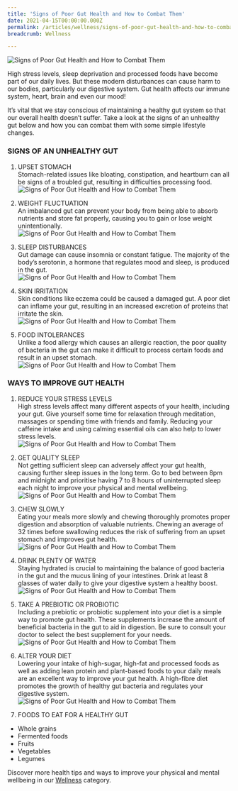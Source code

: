 ```yaml
---
title: 'Signs of Poor Gut Health and How to Combat Them'
date: 2021-04-15T00:00:00.000Z
permalink: /articles/wellness/signs-of-poor-gut-health-and-how-to-combat-them
breadcrumb: Wellness

---
```


![Signs of Poor Gut Health and How to Combat Them](/images/content-articles/wellness/signs-of-poor-gut-health-and-how-to-combat-them-img1.jpg)

High stress levels, sleep deprivation and processed foods have become part of our daily lives. But these modern disturbances can cause harm to our bodies, particularly our digestive system. Gut health affects our immune system, heart, brain and even our mood!

It’s vital that we stay conscious of maintaining a healthy gut system so that our overall health doesn’t suffer. Take a look at the signs of an unhealthy gut below and how you can combat them with some simple lifestyle changes. 

### SIGNS OF AN UNHEALTHY GUT 
1. UPSET STOMACH <br>
Stomach-related issues like bloating, constipation, and heartburn can all be signs of a troubled gut, resulting in difficulties processing food. <br>
![Signs of Poor Gut Health and How to Combat Them](/images/content-articles/wellness/signs-of-poor-gut-health-and-how-to-combat-them-img2.jpg)<br>

2.	WEIGHT FLUCTUATION <br>
An imbalanced gut can prevent your body from being able to absorb nutrients and store fat properly, causing you to gain or lose weight unintentionally. <br>
![Signs of Poor Gut Health and How to Combat Them](/images/content-articles/wellness/signs-of-poor-gut-health-and-how-to-combat-them-img3.jpg)<br>

3.	SLEEP DISTURBANCES<br>
Gut damage can cause insomnia or constant fatigue. The majority of the body’s serotonin, a hormone that regulates mood and sleep, is produced in the gut.<br>
![Signs of Poor Gut Health and How to Combat Them](/images/content-articles/wellness/signs-of-poor-gut-health-and-how-to-combat-them-img4.jpg)<br>

4.	SKIN IRRITATION<br>
Skin conditions like eczema could be caused a damaged gut. A poor diet can inflame your gut, resulting in an increased excretion of proteins that irritate the skin. <br>
![Signs of Poor Gut Health and How to Combat Them](/images/content-articles/wellness/signs-of-poor-gut-health-and-how-to-combat-them-img5.jpg)<br>

5.	FOOD INTOLERANCES<br>
Unlike a food allergy which causes an allergic reaction, the poor quality of bacteria in the gut can make it difficult to process certain foods and result in an upset stomach. <br>
![Signs of Poor Gut Health and How to Combat Them](/images/content-articles/wellness/signs-of-poor-gut-health-and-how-to-combat-them-img6.jpg)<br>



### WAYS TO IMPROVE GUT HEALTH 
1. REDUCE YOUR STRESS LEVELS <br>
High stress levels affect many different aspects of your health, including your gut. Give yourself some time for relaxation through meditation, massages or spending time with friends and family. Reducing your caffeine intake and using calming essential oils can also help to lower stress levels. <br>
![Signs of Poor Gut Health and How to Combat Them](/images/content-articles/wellness/signs-of-poor-gut-health-and-how-to-combat-them-img7.jpg)<br>

2. GET QUALITY SLEEP<br>
Not getting sufficient sleep can adversely affect your gut health, causing further sleep issues in the long term. Go to bed between 8pm and midnight and prioritise having 7 to 8 hours of uninterrupted sleep each night to improve your physical and mental wellbeing. <br>
![Signs of Poor Gut Health and How to Combat Them](/images/content-articles/wellness/signs-of-poor-gut-health-and-how-to-combat-them-img8.jpg)<br>

3. CHEW SLOWLY<br>
Eating your meals more slowly and chewing thoroughly promotes proper digestion and absorption of valuable nutrients. Chewing an average of 32 times before swallowing reduces the risk of suffering from an upset stomach and improves gut health. <br>
![Signs of Poor Gut Health and How to Combat Them](/images/content-articles/wellness/signs-of-poor-gut-health-and-how-to-combat-them-img9.jpg)<br>

4. DRINK PLENTY OF WATER<br>
Staying hydrated is crucial to maintaining the balance of good bacteria in the gut and the mucus lining of your intestines. Drink at least 8 glasses of water daily to give your digestive system a healthy boost. <br>
![Signs of Poor Gut Health and How to Combat Them](/images/content-articles/wellness/signs-of-poor-gut-health-and-how-to-combat-them-img10.jpg)<br>

5. TAKE A PREBIOTIC OR PROBIOTIC<br>
Including a prebiotic or probiotic supplement into your diet is a simple way to promote gut health. These supplements increase the amount of beneficial bacteria in the gut to aid in digestion. Be sure to consult your doctor to select the best supplement for your needs. <br>
![Signs of Poor Gut Health and How to Combat Them](/images/content-articles/wellness/signs-of-poor-gut-health-and-how-to-combat-them-img11.jpg)<br>

6. ALTER YOUR DIET<br>
Lowering your intake of high-sugar, high-fat and processed foods as well as adding lean protein and plant-based foods to your daily meals are an excellent way to improve your gut health. A high-fibre diet promotes the growth of healthy gut bacteria and regulates your digestive system.<br>
![Signs of Poor Gut Health and How to Combat Them](/images/content-articles/wellness/signs-of-poor-gut-health-and-how-to-combat-them-img12.jpg)<br>

7. FOODS TO EAT FOR A HEALTHY GUT
* Whole grains
* Fermented foods
* Fruits
* Vegetables
* Legumes

Discover more health tips and ways to improve your physical and mental wellbeing in our [Wellness](../../articles/wellness/) category. 